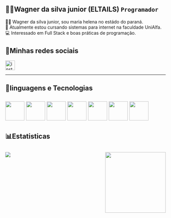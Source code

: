 ## 🧑‍💻Wagner da silva junior (ELTAILS) **`Programador`**
🧑‍💻 Wagner da silva junior, sou maria helena no estádo do paraná. <br>
🏫 Atualmente estou cursando sistemas para internet na faculdade UniAlfa. <br>
💻 Interessado em Full Stack e boas práticas de programação. <br>

<h2>📱Minhas redes sociais</h2>

<div align="start">
  <a href="https://www.instagram.com/wagner_da_silva_juninor/" target="_blank"><img height="30px" src="https://upload.wikimedia.org/wikipedia/commons/9/95/Instagram_logo_2022.svg" alt="instagram" title="instagram"></a>
<!--   <a href="https://www.facebook.com/" target="_blank"><img height="30px" src="https://t.ctcdn.com.br/DMxRsoFn2EzzWk6WaToT6sIidL8=/i489928.jpeg"></a>
  <img height="30px" src="https://play-lh.googleusercontent.com/bYtqbOcTYOlgc6gqZ2rwb8lptHuwlNE75zYJu6Bn076-hTmvd96HH-6v7S0YUAAJXoJN" alt="facebook">
</div> -->

<hr>

<h2>🤖linguagens e Tecnologias <h2>
<div>
  <img height="60px" src="https://upload.wikimedia.org/wikipedia/commons/thumb/6/61/HTML5_logo_and_wordmark.svg/1200px-HTML5_logo_and_wordmark.svg.png">
  <img height="60px" src="https://upload.wikimedia.org/wikipedia/commons/thumb/d/d5/CSS3_logo_and_wordmark.svg/726px-CSS3_logo_and_wordmark.svg.png">
  <img height="60px" src="https://upload.wikimedia.org/wikipedia/commons/thumb/2/27/PHP-logo.svg/1200px-PHP-logo.svg.png">
  <img height="60px" src="https://upload.wikimedia.org/wikipedia/commons/thumb/9/99/Unofficial_JavaScript_logo_2.svg/1200px-Unofficial_JavaScript_logo_2.svg.png">
  <img height="60px" src="https://d1.awsstatic.com/asset-repository/products/amazon-rds/1024px-MySQL.ff87215b43fd7292af172e2a5d9b844217262571.png">
  <img height="60px" src="https://miro.medium.com/1*co_1qORNdM0PI1nvCp7Iig.png">
  <img height="60px" src="https://images.vexels.com/media/users/3/166401/isolated/preview/b82aa7ac3f736dd78570dd3fa3fa9e24-icone-da-linguagem-de-programacao-java.png">
</div>
  
<h2>📊Estatisticas<h2>
<div>
  <a>
    <img align="left" src="https://github-readme-stats.vercel.app/api?username=ELTAILS&show_icons=true&theme=radical">
  </a>
<a>
   <img align="right" height="190em" src="https://github-readme-stats.vercel.app/api/top-langs/?username=ELTAILS&layout=compact&langs_count=16&theme=radical"/>
  </a>
</div>
